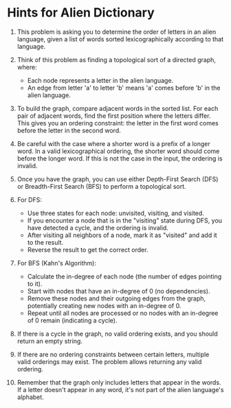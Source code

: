 # Hints for Alien Dictionary

1. This problem is asking you to determine the order of letters in an alien language, given a list of words sorted lexicographically according to that language.

2. Think of this problem as finding a topological sort of a directed graph, where:
   - Each node represents a letter in the alien language.
   - An edge from letter 'a' to letter 'b' means 'a' comes before 'b' in the alien language.

3. To build the graph, compare adjacent words in the sorted list. For each pair of adjacent words, find the first position where the letters differ. This gives you an ordering constraint: the letter in the first word comes before the letter in the second word.

4. Be careful with the case where a shorter word is a prefix of a longer word. In a valid lexicographical ordering, the shorter word should come before the longer word. If this is not the case in the input, the ordering is invalid.

5. Once you have the graph, you can use either Depth-First Search (DFS) or Breadth-First Search (BFS) to perform a topological sort.

6. For DFS:
   - Use three states for each node: unvisited, visiting, and visited.
   - If you encounter a node that is in the "visiting" state during DFS, you have detected a cycle, and the ordering is invalid.
   - After visiting all neighbors of a node, mark it as "visited" and add it to the result.
   - Reverse the result to get the correct order.

7. For BFS (Kahn's Algorithm):
   - Calculate the in-degree of each node (the number of edges pointing to it).
   - Start with nodes that have an in-degree of 0 (no dependencies).
   - Remove these nodes and their outgoing edges from the graph, potentially creating new nodes with an in-degree of 0.
   - Repeat until all nodes are processed or no nodes with an in-degree of 0 remain (indicating a cycle).

8. If there is a cycle in the graph, no valid ordering exists, and you should return an empty string.

9. If there are no ordering constraints between certain letters, multiple valid orderings may exist. The problem allows returning any valid ordering.

10. Remember that the graph only includes letters that appear in the words. If a letter doesn't appear in any word, it's not part of the alien language's alphabet.
